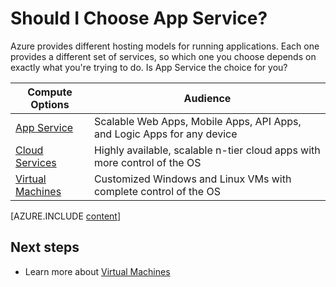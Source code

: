 <properties 
	pageTitle="Is App Service on Azure the compute option I want?" 
	description="Learn about Azure compute hosting options and how they work: App Service, Cloud Services, and Virtual Machines" 
	headerExpose="" 
	footerExpose="" 
	services="cloud-services"
	authors="cephalin" 
	documentationCenter=""
	manager="wpickett"/>

<tags 
	ms.service="multiple" 
	ms.workload="multiple" 
	ms.tgt_pltfrm="na" 
	ms.devlang="na" 
	ms.topic="article" 
	ms.date="06/04/2015" 
	ms.author="cephalin"/>

# Should I Choose App Service?

Azure provides different hosting models for running applications. Each one provides a different set of services, so which one you choose depends on exactly what you're trying to do. Is App Service the choice for you?

| Compute Options    | Audience   |
| ------------------ | --------   |
| [App Service]      | Scalable Web Apps, Mobile Apps, API Apps, and Logic Apps for any device |
| [Cloud Services]   | Highly available, scalable n-tier cloud apps with more control of the OS |
| [Virtual Machines] | Customized Windows and Linux VMs with complete control of the OS |

[AZURE.INCLUDE [content](../includes/app-service-choose-me-content.md)]

## Next steps
* Learn more about [Virtual Machines](https://msdn.microsoft.com/library/azure/jj156143.aspx)

[App Service]: #tellmeas
[Virtual Machines]: virtual-machines-choose-me.md
[Cloud Services]: cloud-services-choose-me.md